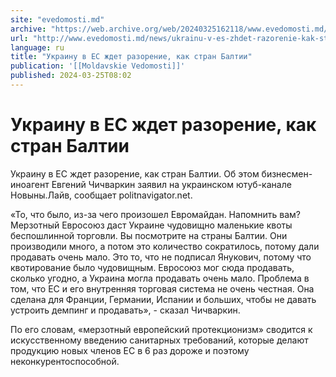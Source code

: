 ```yaml
---
site: "evedomosti.md"
archive: "https://web.archive.org/web/20240325162118/www.evedomosti.md/news/ukrainu-v-es-zhdet-razorenie-kak-stran-baltii"
url: "http://www.evedomosti.md/news/ukrainu-v-es-zhdet-razorenie-kak-stran-baltii"
language: ru
title: "Украину в ЕС ждет разорение, как стран Балтии"
publication: '[[Moldavskie Vedomosti]]'
published: 2024-03-25T08:02
---
```


# Украину в ЕС ждет разорение, как стран Балтии

Украину в ЕС ждет разорение, как стран Балтии. Об этом бизнесмен-иноагент Евгений Чичваркин заявил на украинском ютуб-канале Новыны.Лайв, сообщает politnavigator.net.

«То, что было, из-за чего произошел Евромайдан. Напомнить вам? Мерзотный Евросоюз даст Украине чудовищно маленькие квоты беспошлинной торговли. Вы посмотрите на страны Балтии. Они производили много, а потом это количество сократилось, потому дали продавать очень мало. Это то, что не подписал Янукович, потому что квотирование было чудовищным. Евросоюз мог сюда продавать, сколько угодно, а Украина могла продавать очень мало. Проблема в том, что ЕС и его внутренняя торговая система не очень честная. Она сделана для Франции, Германии, Испании и больших, чтобы не давать устроить демпинг и продавать», - сказал Чичваркин.

По его словам, «мерзотный европейский протекционизм» сводится к искусственному введению санитарных требований, которые делают продукцию новых членов ЕС в 6 раз дороже и поэтому неконкурентоспособной.